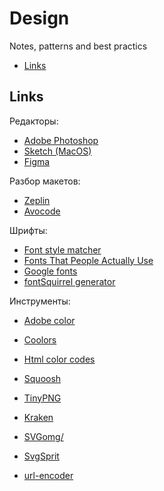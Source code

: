 # Design
Notes, patterns and best practics

* [Links](#Links)

## Links
Редакторы:
- [Adobe Photoshop](https://www.adobe.com/ru/products/photoshop.html)
- [Sketch (MacOS)](https://www.sketch.com/)
- [Figma](https://www.figma.com/)

Разбор макетов:
- [Zeplin](https://zeplin.io/)
- [Avocode](https://avocode.com/)

Шрифты:
- [Font style matcher](https://meowni.ca/font-style-matcher/)
- [Fonts That People Actually Use](https://icons8.com/fonts/roboto/arial)
- [Google fonts](https://fonts.google.com/)
- [fontSquirrel generator](https://www.fontsquirrel.com/tools/webfont-generator)

Инструменты:
- [Adobe color](https://color.adobe.com/ru/create/color-wheel)
- [Coolors](https://coolors.co/generate)
- [Html color codes](https://htmlcolorcodes.com/color-picker/)


- [Squoosh](https://squoosh.app/)
- [TinyPNG](https://tinypng.com/)
- [Kraken](https://kraken.io/web-interface)
- [SVGomg/](https://jakearchibald.github.io/svgomg/)
- [SvgSprit](https://svgsprit.es/)
- [url-encoder](https://yoksel.github.io/url-encoder/)